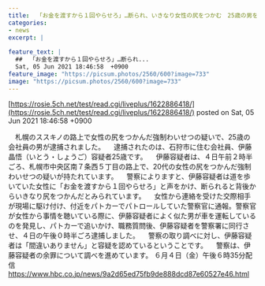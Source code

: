 ```yaml
---
title:  「お金を渡すから１回やらせろ」…断られ、いきなり女性の尻をつかむ　25歳の男を逮捕  
categories:
- news
excerpt: |
  
feature_text: |
  ##  「お金を渡すから１回やらせろ」…断られ...
  Sat, 05 Jun 2021 18:46:58  +0900
feature_image: "https://picsum.photos/2560/600?image=733"
image: "https://picsum.photos/2560/600?image=733"
---
```


[https://rosie.5ch.net/test/read.cgi/liveplus/1622886418/](https://rosie.5ch.net/test/read.cgi/liveplus/1622886418/)
posted on Sat, 05 Jun 2021 18:46:58  +0900

<!--more-->

　札幌のススキノの路上で女性の尻をつかんだ強制わいせつの疑いで、25歳の会社員の男が逮捕されました。 　逮捕されたのは、石狩市に住む会社員、伊藤晶悟（いとう・しょうご）容疑者25歳です。 　伊藤容疑者は、４日午前２時半ごろ、札幌市中央区南７条西５丁目の路上で、20代の女性の尻をつかんだ強制わいせつの疑いが持たれています。 　警察によりますと、伊藤容疑者は道を歩いていた女性に「お金を渡すから１回やらせろ」と声をかけ、断られると背後からいきなり尻をつかんだとみられています。 　女性から連絡を受けた交際相手が現場に駆け付け、付近をパトカーでパトロールしていた警察官に通報。警察官が女性から事情を聴いている際に、伊藤容疑者によく似た男が車を運転しているのを発見し、パトカーで追いかけ、職務質問後、伊藤容疑者を警察署に同行させ、４日の午後０時半ごろ逮捕しました。 　警察の取り調べに対し、伊藤容疑者は「間違いありません」と容疑を認めているということです。 　警察は、伊藤容疑者の余罪について調べを進めています。 ６月４日（金）午後６時35分配信 https://www.hbc.co.jp/news/9a2d65ed75fb9de888dcd87e60527e46.html
